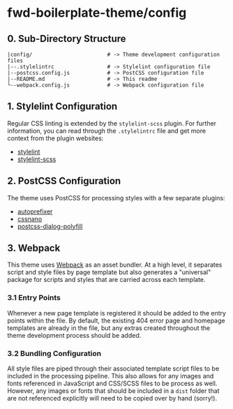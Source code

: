 # fwd-boilerplate-theme/config

## 0. Sub-Directory Structure
```
|config/                        # -> Theme development configuration files
|--.stylelintrc                 # -> Stylelint configuration file
|--postcss.config.js            # -> PostCSS configuration file
|--README.md                    # -> This readme
└--webpack.config.js            # -> Webpack configuration file
```

## 1. Stylelint Configuration
Regular CSS linting is extended by the ```stylelint-scss``` plugin. For further information, you can read through the ```.stylelintrc``` file and get more context from the plugin websites:
 - [stylelint](https://stylelint.io/)
 - [stylelint-scss](https://github.com/kristerkari/stylelint-scss)

## 2. PostCSS Configuration
The theme uses PostCSS for processing styles with a few separate plugins:
 - [autoprefixer](https://github.com/postcss/autoprefixer)
 - [cssnano](https://github.com/cssnano/cssnano)
 - [postcss-dialog-polyfill](https://github.com/komachi/postcss-dialog-polyfill)

## 3. Webpack
This theme uses [Webpack](https://webpack.js.org/) as an asset bundler. At a high level, it separates script and style files by page template but also generates a "universal" package for scripts and styles that are carried across each template.

### 3.1 Entry Points
Whenever a new page template is registered it should be added to the entry points within the file. By default, the existing 404 error page and homepage templates are already in the file, but any extras created throughout the theme development process should be added.

### 3.2 Bundling Configuration
All style files are piped through their associated template script files to be included in the processing pipeline. This also allows for any images and fonts referenced in JavaScript and CSS/SCSS files to be process as well. However, any images or fonts that should be included in a ```dist``` folder that are not referenced explicitly will need to be copied over by hand (sorry!).
